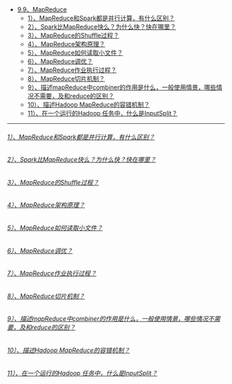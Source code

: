 * [9.9、MapReduce](bigdata-project/src/main/doc/mapreduce.md)
    - [1）、MapReduce和Spark都是并行计算，有什么区别？]()
    - [2）、Spark比MapReduce快么？为什么快？快在哪里？]()
    - [3）、MapReduce的Shuffle过程？]()
    - [4）、MapReduce架构原理？]()
    - [5）、MapReduce如何读取小文件？]()
    - [6）、MapReduce调优？]()
    - [7）、MapReduce作业执行过程？]()
    - [8）、MapReduce切片机制？]()
    - [9）、描述mapReduce中combiner的作用是什么，一般使用情景，哪些情况不需要，及和reduce的区别？]()
    - [10）、描述Hadoop MapReduce的容错机制？]()
    - [11）、在一个运行的Hadoop 任务中，什么是InputSplit？]()

---
###### [1）、MapReduce和Spark都是并行计算，有什么区别？]()

###### [2）、Spark比MapReduce快么？为什么快？快在哪里？]()


###### [3）、MapReduce的Shuffle过程？]()


###### [4）、MapReduce架构原理？]()

###### [5）、MapReduce如何读取小文件？]()

###### [6）、MapReduce调优？]()

###### [7）、MapReduce作业执行过程？]()

###### [8）、MapReduce切片机制？]()

###### [9）、描述mapReduce中combiner的作用是什么，一般使用情景，哪些情况不需要，及和reduce的区别？]()

###### [10）、描述Hadoop MapReduce的容错机制？]()


###### [11）、在一个运行的Hadoop 任务中，什么是InputSplit？]()




